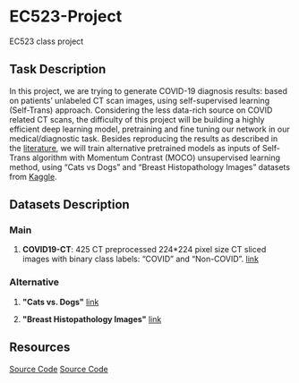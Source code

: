 # EC523-Project
EC523 class project


## Task Description
In this project, we are trying to generate COVID-19 diagnosis results: based on patients’ unlabeled CT scan images, using self-supervised learning (Self-Trans) approach. Considering the less data-rich source on COVID related CT scans, the difficulty of this project will be building a highly efficient deep learning model, pretraining and fine tuning our network in our medical/diagnostic task. Besides reproducing the results as described in the [literature](https://www.medrxiv.org/content/10.1101/2020.04.13.20063941v1), we will train alternative pretrained models as inputs of Self-Trans algorithm with Momentum Contrast (MOCO) unsupervised learning method, using “Cats vs Dogs” and “Breast Histopathology Images” datasets from [Kaggle](https://www.kaggle.com/). 


## Datasets Description

### Main

1. **COVID19-CT**: 425 CT preprocessed 224*224 pixel size CT sliced images with binary class labels: “COVID” and “Non-COVID”. [link](https://github.com/UCSD-AI4H/COVID-CT/tree/master/Images-processed)

### Alternative

1. **"Cats vs. Dogs"** [link](https://www.kaggle.com/competitions/dogs-vs-cats/overview)

2. **"Breast Histopathology Images"** [link](https://www.kaggle.com/code/paultimothymooney/predict-idc-in-breast-cancer-histology-images/notebook)


## Resources
[Source Code](https://github.com/facebookresearch/moco)
[Source Code](https://github.com/UCSD-AI4H/COVID-CT)






